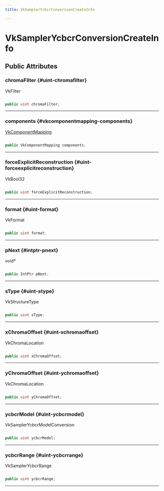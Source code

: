 ```yaml
---
title: VkSamplerYcbcrConversionCreateInfo

---
```


# VkSamplerYcbcrConversionCreateInfo










## Public Attributes

### chromaFilter {#uint-chromafilter}

VkFilter 

```csharp

public uint chromaFilter;

```






-----------

### components {#vkcomponentmapping-components}

[VkComponentMapping](/unity-api/api/UnityEngine.XR.MagicLeap/YcbcrRenderer/UnityEngine.XR.MagicLeap.YcbcrRenderer.VkComponentMapping.md)

```csharp

public VkComponentMapping components;

```






-----------

### forceExplicitReconstruction {#uint-forceexplicitreconstruction}

VkBool32 

```csharp

public uint forceExplicitReconstruction;

```






-----------

### format {#uint-format}

VkFormat 

```csharp

public uint format;

```






-----------

### pNext {#intptr-pnext}

void&#42; 

```csharp

public IntPtr pNext;

```






-----------

### sType {#uint-stype}

VkStructureType 

```csharp

public uint sType;

```






-----------

### xChromaOffset {#uint-xchromaoffset}

VkChromaLocation 

```csharp

public uint xChromaOffset;

```






-----------

### yChromaOffset {#uint-ychromaoffset}

VkChromaLocation 

```csharp

public uint yChromaOffset;

```






-----------

### ycbcrModel {#uint-ycbcrmodel}

VkSamplerYcbcrModelConversion 

```csharp

public uint ycbcrModel;

```






-----------

### ycbcrRange {#uint-ycbcrrange}

VkSamplerYcbcrRange 

```csharp

public uint ycbcrRange;

```






-----------

